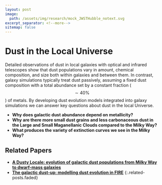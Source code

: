 ```yaml
---
layout: post
image: 
  path: /assets/img/research/mock_JWSTHubble_notext.svg
excerpt_separator: <!--more-->
sitemap: false
---
```


# Dust in the Local Universe



Detailed observations of dust in local galaxies with optical and infrared telescopes show that dust populations vary in amount, chemical composition, and size both within galaxies and between them. In contrast, galaxy simulations typically treat dust passively, assuming a fixed dust composition with a total abundance set by a constant fraction ($$ {\sim} 40\%$$) of metals. By developing dust evolution models integrated into galaxy simulations we can answer key questions about dust in the local Universe.


* **Why does galactic dust abundance depend on metallicity?**
* **Why are there more small dust grains and less carbonaceous dust in the Large and Small Maganellanic Clouds compared to the Milky Way?**
* **What produces the variety of extinction curves we see in the Milky Way?**


## Related Papers

* [**A Dusty Locale: evolution of galactic dust populations from Milky Way to dwarf-mass galaxies**](https://ui.adsabs.harvard.edu/abs/2024MNRAS.529.2356C)
* [**The galactic dust-up: modelling dust evolution in FIRE**](https://ui.adsabs.harvard.edu/abs/2022MNRAS.514.4506C)
{:.related-posts.faded}